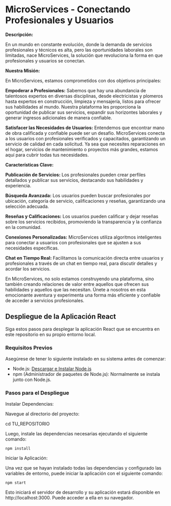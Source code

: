 # MicroServices - Conectando Profesionales y Usuarios

**Descripción:**

En un mundo en constante evolución, donde la demanda de servicios profesionales y técnicos es alta, pero las oportunidades laborales son limitadas, nace MicroServices, la solución que revoluciona la forma en que profesionales y usuarios se conectan.

**Nuestra Misión:**

En MicroServices, estamos comprometidos con dos objetivos principales:

**Empoderar a Profesionales:** Sabemos que hay una abundancia de talentosos expertos en diversas disciplinas, desde electricistas y plomeros hasta expertos en construcción, limpieza y mensajería, listos para ofrecer sus habilidades al mundo. Nuestra plataforma les proporciona la oportunidad de publicar sus servicios, expandir sus horizontes laborales y generar ingresos adicionales de manera confiable.

**Satisfacer las Necesidades de Usuarios:** Entendemos que encontrar mano de obra calificada y confiable puede ser un desafío. MicroServices conecta a los usuarios con profesionales verificados y capacitados, garantizando un servicio de calidad en cada solicitud. Ya sea que necesites reparaciones en el hogar, servicios de mantenimiento o proyectos más grandes, estamos aquí para cubrir todas tus necesidades.

**Características Clave:**

**Publicación de Servicios:** Los profesionales pueden crear perfiles detallados y publicar sus servicios, destacando sus habilidades y experiencia.

**Búsqueda Avanzada:** Los usuarios pueden buscar profesionales por ubicación, categoría de servicio, calificaciones y reseñas, garantizando una selección adecuada.

**Reseñas y Calificaciones:** Los usuarios pueden calificar y dejar reseñas sobre los servicios recibidos, promoviendo la transparencia y la confianza en la comunidad.

**Conexiones Personalizadas:** MicroServices utiliza algoritmos inteligentes para conectar a usuarios con profesionales que se ajusten a sus necesidades específicas.

**Chat en Tiempo Real:** Facilitamos la comunicación directa entre usuarios y profesionales a través de un chat en tiempo real, para discutir detalles y acordar los servicios.

En MicroServices, no solo estamos construyendo una plataforma, sino también creando relaciones de valor entre aquellos que ofrecen sus habilidades y aquellos que las necesitan. Únete a nosotros en esta emocionante aventura y experimenta una forma más eficiente y confiable de acceder a servicios profesionales.

## Despliegue de la Aplicación React

Siga estos pasos para desplegar la aplicación React que se encuentra en este repositorio en su propio entorno local.

### Requisitos Previos

Asegúrese de tener lo siguiente instalado en su sistema antes de comenzar:

- Node.js: [Descargar e Instalar Node.js](https://nodejs.org/)
- npm (Administrador de paquetes de Node.js): Normalmente se instala junto con Node.js.

### Pasos para el Despliegue

Instalar Dependencias:

Navegue al directorio del proyecto:

   cd TU_REPOSITORIO 

Luego, instale las dependencias necesarias ejecutando el siguiente comando:

    
    npm install 
    


Iniciar la Aplicación:

Una vez que se hayan instalado todas las dependencias y configurado las variables de entorno, puede iniciar la aplicación con el siguiente comando:



    npm start 



Esto iniciará el servidor de desarrollo y su aplicación estará disponible en http://localhost:3000. Puede acceder a ella en su navegador.

